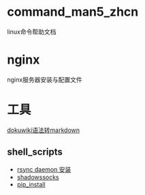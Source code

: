 command_man5_zhcn
=========
linux命令帮助文档

nginx
=========
nginx服务器安装与配置文件


# 工具

[dokuwiki语法转markdown](./tools/doku2markdown.md)

## shell_scripts

+ [rsync daemon 安装](./shell_scripts/rsync/)
+ [shadowssocks](./shell_scripts/shadowsocks/)
+ [pip_install](./shell_scripts/pip_install.sh)
 
